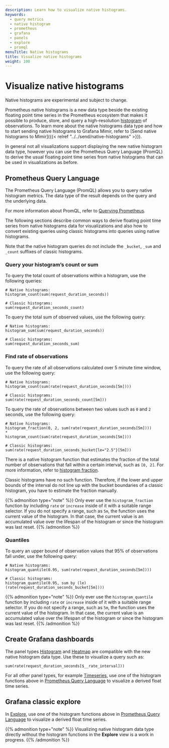 ```yaml
---
description: Learn how to visualize native histograms.
keywords:
  - query metrics
  - native histogram
  - prometheus
  - grafana
  - panels
  - explore
  - promql
menuTitle: Native histograms
title: Visualize native histograms
weight: 100
---
```


# Visualize native histograms

Native histograms are experimental and subject to change.

Prometheus native histograms is a new data type beside the existing floating point time series in the Prometheus ecosystem that makes it possible to produce, store, and query a high-resolution [histogram](https://prometheus.io/docs/concepts/metric_types/#histogram) of observations.
To learn more about the native histograms data type and how to start sending native histograms to Grafana Mimir,
refer to [Send native histograms to Mimir]({{< relref "../../send/native-histograms" >}}).

In general not all visualizations support displaying the new native histogram data type, however you can use the Prometheus Query Language (PromQL) to derive the usual floating point time series from native histograms that can be used in visualizations as before.

## Prometheus Query Language

The Prometheus Query Language (PromQL) allows you to query native histogram metrics. The data type of the result depends on the query and the underlying data.

For more information about PromQL, refer to [Querying Prometheus](https://prometheus.io/docs/prometheus/latest/querying/basics/).

The following sections describe common ways to derive floating point time series from native histograms data for visualizations and also how to convert existing queries using classic histograms into queries using native histograms.

Note that the native histogram queries do not include the `_bucket`, `_sum` and `_count` suffixes of classic histograms.

### Query your histogram’s count or sum

To query the total count of observations within a histogram, use the following queries:

```PromQL
# Native histograms:
histogram_count(sum(request_duration_seconds))

# Classic histograms:
sum(request_duration_seconds_count)
```

To query the total sum of observed values, use the following query:

```PromQL
# Native histograms:
histogram_sum(sum(request_duration_seconds))

# Classic histograms:
sum(request_duration_seconds_sum)
```

### Find rate of observations

To query the rate of all observations calculated over 5 minute time window, use the following query:

```PromQL
# Native histograms:
histogram_count(sum(rate(request_duration_seconds[5m])))

# Classic histograms:
sum(rate(request_duration_seconds_count[5m]))
```

To query the rate of observations between two values such as `0` and `2` seconds, use the following query:

```PromQL
# Native histograms:
histogram_fraction(0, 2, sum(rate(request_duration_seconds[5m])))
*
histogram_count(sum(rate(request_duration_seconds[5m])))

# Classic histograms:
sum(rate(request_duration_seconds_bucket{le="2.5"}[5m]))
```

There is a native histogram function that estimates the fraction of the total number of observations that fall within a certain interval, such as `[0, 2]`.
For more information, refer to [histogram fraction](https://prometheus.io/docs/prometheus/latest/querying/functions/#histogram_fraction).

Classic histograms have no such function. Therefore, if the lower and upper bounds of the interval do not line up with the bucket boundaries of a classic histogram,
you have to estimate the fraction manually.

{{% admonition type="note" %}}
Only ever use the `histogram_fraction` function by including `rate` or `increase` inside of it with a suitable range selector.
If you do not specify a range, such as `5m`, the function uses the current value of the histogram.
In that case, the current value is an accumulated value over the lifespan of the histogram or since the histogram was last reset.
{{% /admonition %}}

### Quantiles

To query an upper bound of observation values that 95% of observations fall under, use the following query:

```PromQL
# Native histograms:
histogram_quantile(0.95, sum(rate(request_duration_seconds[5m])))

# Classic histograms:
histogram_quantile(0.95, sum by (le) (rate(request_duration_seconds_bucket[5m])))
```

{{% admonition type="note" %}}
Only ever use the `histogram_quantile` function by including `rate` or `increase` inside of it with a suitable range selector.
If you do not specify a range, such as `5m`, the function uses the current value of the histogram.
In that case, the current value is an accumulated value over the lifespan of the histogram or since the histogram was last reset.
{{% /admonition %}}

## Create Grafana dashboards

The panel types [Histogram](/docs/grafana/latest/panels-visualizations/visualizations/histogram/) and [Heatmap](/docs/grafana/latest/panels-visualizations/visualizations/heatmap/) are compatible with the new native histogram data type. Use these to visualize a query such as:

```PromQL
sum(rate(request_duration_seconds[$__rate_interval]))
```

For all other panel types, for example [Timeseries](/docs/grafana/latest/panels-visualizations/visualizations/time-series/), use one of the histogram functions above in [Prometheus Query Language](#prometheus-query-language) to visualize a derived float time series.

## Grafana classic explore

In [Explore](https://grafana.com/docs/grafana/latest/explore/), use one of the histogram functions above in [Prometheus Query Language](#prometheus-query-language) to visualize a derived float time series.

{{% admonition type="note" %}}
Visualizing native histogram data type directly without the histogram functions in the **Explore** view is a work in progress.
{{% /admonition %}}
